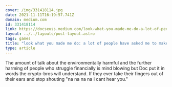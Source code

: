 ```yaml
---
cover: /img/331418114.jpg
date: 2021-11-11T16:19:57.741Z
domain: medium.com
id: 331418114
link: https://docseuss.medium.com/look-what-you-made-me-do-a-lot-of-people-have-asked-me-to-make-nft-games-and-i-wont-because-i-m-29c7cfdbbb79
layout: ../../layouts/post-layout.astro
tags: games
title: "look what you made me do: a lot of people have asked me to make NFT games and I won’t"
type: article
---
```


The amount of talk about the environmentally harmful and the further harming of people who struggle financially is mind blowing but Doc put it in words the crypto-bros will understand. If they ever take their fingers out of their ears and stop shouting "na na na na i cant hear you."

